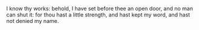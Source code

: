 I know thy works: behold, I have set before thee an open door, and no man can shut it: for thou hast a little strength, and hast kept my word, and hast not denied my name.
